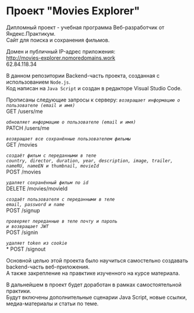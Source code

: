 # Проект "Movies Explorer"

Дипломный проект - учебная программа Веб-разработчик от Яндекс.Практикум.<br>
Сайт для поиска и сохранения фильмов.

Домен и публичный IP-адрес приложения:<br>
http://movies-explorer.nomoredomains.work<br>
62.84.118.34<br>

В данном репозитории Backend-часть проекта, созданная с использованием `Node.js`.<br>
Код написан на `Java Script` и создан в редакторе Visual Studio Code.<br>

Прописаны следующие запросы к серверу:
*`возвращает информацию о пользователе (email и имя)`*<br>
GET /users/me

*`обновляет информацию о пользователе (email и имя)`*<br>
PATCH /users/me

*`возвращает все сохранённые пользователем фильмы`*<br>
GET /movies

*`создаёт фильм с переданными в теле`*<br>
*`country, director, duration, year, description, image, trailer, nameRU, nameEN и thumbnail, movieId`*<br>
POST /movies

*`удаляет сохранённый фильм по id`*<br>
DELETE /movies/movieId 

*`создаёт пользователя с переданными в теле`*<br>
*`email, password и name`*<br>
POST /signup

*`проверяет переданные в теле почту и пароль`*<br>
*`и возвращает JWT`*<br>
POST /signin 

*`удаляет token из cookie`*<br>*
POST /signout

Основной целью этой проекта было научиться самостельно создавать backend-часть веб-приложения.<br>
А также закрепление на правктике изученного на курсе материала.<br>

В дальнейшем в проект будет доработан в рамках самостоятельной практики.<br>
Будут включены дополнительные сценарии Java Script, новые ссылки, медиа-материалы и статьи по теме.
